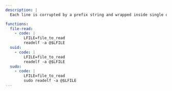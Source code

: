 ```yaml
---
description: |
  Each line is corrupted by a prefix string and wrapped inside single quotes.

functions:
  file-read:
    - code: |
        LFILE=file_to_read
        readelf -a @$LFILE
  suid:
    - code: |
        LFILE=file_to_read
        readelf -a @$LFILE
  sudo:
    - code: |
        LFILE=file_to_read
        sudo readelf -a @$LFILE
---
```

